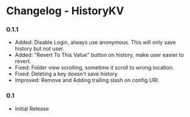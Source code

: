 # Changelog - HistoryKV

### 0.1.1
* Added: Disable Login, always use anonymous. This will only save history but not user.
* Added: "Revert To This Value" button on history, make user easier to revert.
* Fixed: Folder view scrolling, sometime it scroll to wrong location.
* Fixed: Deleting a key doesn't save history.
* Improved: Remove and Adding trailing slash on config URI.

### 0.1
* Initial Release